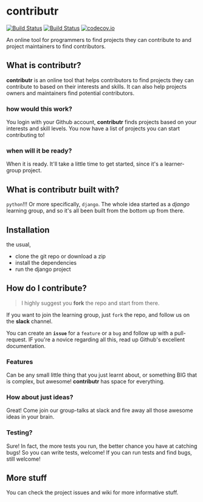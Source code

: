 # contributr

[![Build Status](https://travis-ci.org/Djenesis/contributr.svg)](https://travis-ci.org/Djenesis/contributr)
[![Build Status](https://travis-ci.org/Djenesis/contributr.svg?branch=master)](https://travis-ci.org/Djenesis/contributr)
[![codecov.io](http://codecov.io/github/Djenesis/contributr/coverage.svg?branch=master)](http://codecov.io/github/Djenesis/contributr?branch=master)

An online tool for programmers to find projects they can contribute to and project maintainers to find contributors. 

## What is contributr?
__contributr__ is an online tool that helps contributors to find projects they can contribute to based on their interests and skills. It can also help projects owners and maintainers find potential contributors.

### how would this work?
You login with your Github account, __contributr__ finds projects based on your interests and skill levels. You now have a list of projects you can start contributing to!

### when will it be ready?
When it is ready. It'll take a little time to get started, since it's a learner-group project.

## What is contributr built with?
`python`!!! Or more specifically, `django`. The whole idea started as a _django_ learning group, and so it's all been built from the bottom up from there.

## Installation
the usual, 

  - clone the git repo or download a zip
  - install the dependencies 
  - run the django project

## How do I contribute?
> I highly suggest you __fork__ the repo and start from there.

If you want to join the learning group, just `fork` the repo, and follow us on the __slack__ channel.

You can create an __`issue`__ for a `feature` or a `bug` and follow up with a pull-request. IF you're a novice regarding all this, read up Github's excellent documentation.

### Features
Can be any small little thing that you just learnt about, or something BIG that is complex, but awesome! __contributr__ has space for everything.

### How about just ideas?
Great! Come join our group-talks at slack and fire away all those awesome ideas in your brain.

### Testing?
Sure! In fact, the more tests you run, the better chance you have at catching bugs! So you can write tests, welcome! If you can run tests and find bugs, still welcome!

## More stuff
You can check the project issues and wiki for more informative stuff.